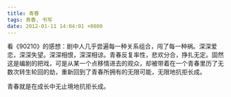 ```yaml
---
title: 青春
tags: 青春, 书写
date: 2012-01-11 14:04:01 +0800
---
```



看《90210》的感想：剧中人几乎尝遍每一种关系组合，闯了每一种祸。深深爱恋，深深失望。深深相恨，深深相谅。青春反复率性，悲欢分合，挣扎无定。固然这是编剧的把戏，可是从某一个点移情进去的观众，却被带着在一个青春里历了无数次转生轮回的劫，重新回到了青春所拥有的无限可能，无限地抗拒长成。

青春就是在成长中无止境地抗拒长成。



